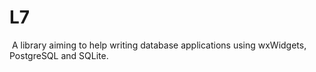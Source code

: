 # L7
 A library aiming to help writing database applications using wxWidgets, PostgreSQL and SQLite.
